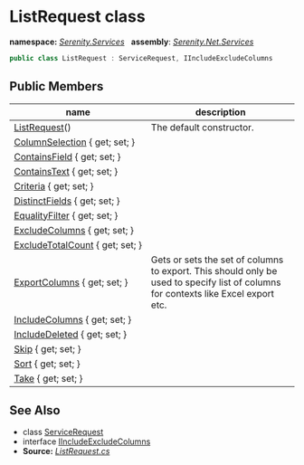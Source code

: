 # ListRequest class
**namespace:** *[Serenity.Services](../README.md#serenity.services-namespace)*   **assembly**: *[Serenity.Net.Services](../README.md)*

```csharp
public class ListRequest : ServiceRequest, IIncludeExcludeColumns
```

## Public Members

| name | description |
| --- | --- |
| [ListRequest](ListRequest/ListRequest.md)() | The default constructor. |
| [ColumnSelection](ListRequest/ColumnSelection.md) { get; set; } |  |
| [ContainsField](ListRequest/ContainsField.md) { get; set; } |  |
| [ContainsText](ListRequest/ContainsText.md) { get; set; } |  |
| [Criteria](ListRequest/Criteria.md) { get; set; } |  |
| [DistinctFields](ListRequest/DistinctFields.md) { get; set; } |  |
| [EqualityFilter](ListRequest/EqualityFilter.md) { get; set; } |  |
| [ExcludeColumns](ListRequest/ExcludeColumns.md) { get; set; } |  |
| [ExcludeTotalCount](ListRequest/ExcludeTotalCount.md) { get; set; } |  |
| [ExportColumns](ListRequest/ExportColumns.md) { get; set; } | Gets or sets the set of columns to export. This should only be used to specify list of columns for contexts like Excel export etc. |
| [IncludeColumns](ListRequest/IncludeColumns.md) { get; set; } |  |
| [IncludeDeleted](ListRequest/IncludeDeleted.md) { get; set; } |  |
| [Skip](ListRequest/Skip.md) { get; set; } |  |
| [Sort](ListRequest/Sort.md) { get; set; } |  |
| [Take](ListRequest/Take.md) { get; set; } |  |

## See Also

* class [ServiceRequest](ServiceRequest.md)
* interface [IIncludeExcludeColumns](IIncludeExcludeColumns.md)
* **Source:** *[ListRequest.cs](https://github.com/serenity-is/Serenity/blob/master/src/Serenity.Net.Services/Models/ListRequest.cs)*